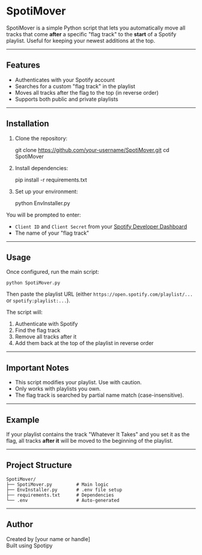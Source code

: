 # SpotiMover

SpotiMover is a simple Python script that lets you automatically move all tracks that come **after** a specific "flag track" to the **start** of a Spotify playlist. Useful for keeping your newest additions at the top.

---

## Features

- Authenticates with your Spotify account
- Searches for a custom "flag track" in the playlist
- Moves all tracks after the flag to the top (in reverse order)
- Supports both public and private playlists

---

## Installation

1. Clone the repository:

    git clone https://github.com/your-username/SpotiMover.git
    cd SpotiMover

2. Install dependencies:

    pip install -r requirements.txt

3. Set up your environment:

    python EnvInstaller.py

You will be prompted to enter:

- `Client ID` and `Client Secret` from your [Spotify Developer Dashboard](https://developer.spotify.com/dashboard)
- The name of your "flag track"

---

## Usage

Once configured, run the main script:

    python SpotiMover.py

Then paste the playlist URL (either `https://open.spotify.com/playlist/...` or `spotify:playlist:...`).

The script will:

1. Authenticate with Spotify
2. Find the flag track
3. Remove all tracks after it
4. Add them back at the top of the playlist in reverse order

---

## Important Notes

- This script modifies your playlist. Use with caution.
- Only works with playlists you own.
- The flag track is searched by partial name match (case-insensitive).

---

## Example

If your playlist contains the track "Whatever It Takes" and you set it as the flag, all tracks **after it** will be moved to the beginning of the playlist.

---

## Project Structure

    SpotiMover/
    ├── SpotiMover.py         # Main logic
    ├── EnvInstaller.py       # .env file setup
    ├── requirements.txt      # Dependencies
    └── .env                  # Auto-generated

---

## Author

Created by [your name or handle]  
Built using Spotipy
